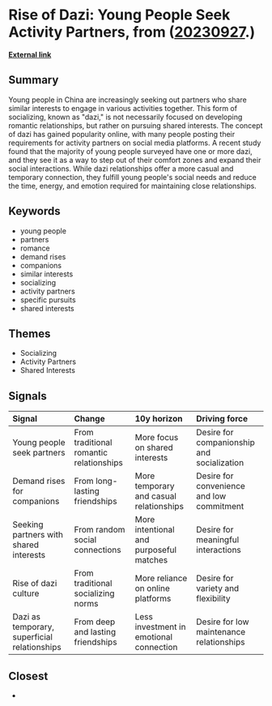 # __Rise of Dazi: Young People Seek Activity Partners__, from ([20230927](https://kghosh.substack.com/p/20230927).)

__[External link](http://epaper.chinadaily.com.cn/a/202306/16/WS648ba6f9a3106e73106c47e9.html?utm_source=substack&utm_medium=email)__



## Summary

Young people in China are increasingly seeking out partners who share similar interests to engage in various activities together. This form of socializing, known as "dazi," is not necessarily focused on developing romantic relationships, but rather on pursuing shared interests. The concept of dazi has gained popularity online, with many people posting their requirements for activity partners on social media platforms. A recent study found that the majority of young people surveyed have one or more dazi, and they see it as a way to step out of their comfort zones and expand their social interactions. While dazi relationships offer a more casual and temporary connection, they fulfill young people's social needs and reduce the time, energy, and emotion required for maintaining close relationships.

## Keywords

* young people
* partners
* romance
* demand rises
* companions
* similar interests
* socializing
* activity partners
* specific pursuits
* shared interests

## Themes

* Socializing
* Activity Partners
* Shared Interests

## Signals

| Signal                                       | Change                                  | 10y horizon                             | Driving force                              |
|:---------------------------------------------|:----------------------------------------|:----------------------------------------|:-------------------------------------------|
| Young people seek partners                   | From traditional romantic relationships | More focus on shared interests          | Desire for companionship and socialization |
| Demand rises for companions                  | From long-lasting friendships           | More temporary and casual relationships | Desire for convenience and low commitment  |
| Seeking partners with shared interests       | From random social connections          | More intentional and purposeful matches | Desire for meaningful interactions         |
| Rise of dazi culture                         | From traditional socializing norms      | More reliance on online platforms       | Desire for variety and flexibility         |
| Dazi as temporary, superficial relationships | From deep and lasting friendships       | Less investment in emotional connection | Desire for low maintenance relationships   |

## Closest

* 